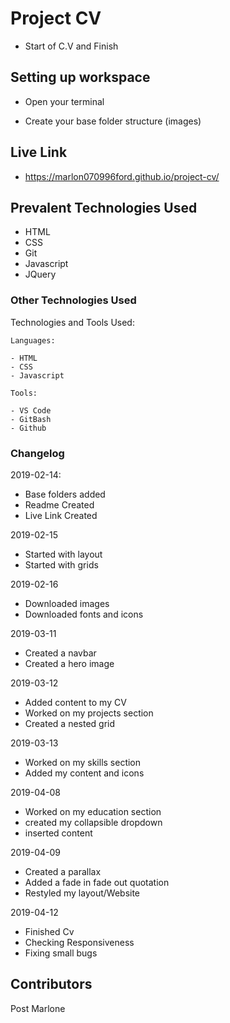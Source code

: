 # Project CV

- Start of C.V and Finish

## Setting up workspace

- Open your terminal

- Create your base folder structure (images)

## Live Link
- https://marlon070996ford.github.io/project-cv/

## Prevalent Technologies Used

 - HTML
 - CSS
 - Git
 - Javascript
 - JQuery
 

### Other Technologies Used

Technologies and Tools Used:

```
Languages:

- HTML
- CSS
- Javascript

```
```
Tools:

- VS Code
- GitBash
- Github

```

### Changelog

2019-02-14:
- Base folders added
- Readme Created
- Live Link Created

2019-02-15 
- Started with layout
- Started with grids 

2019-02-16
- Downloaded images
- Downloaded fonts and icons 

2019-03-11 
- Created a navbar
- Created a hero image 

2019-03-12 
- Added content to my CV
- Worked on my projects section
- Created a nested grid

2019-03-13
- Worked on my skills section
- Added my content and icons

2019-04-08

- Worked on my education section
- created my collapsible dropdown
- inserted content

2019-04-09

- Created a parallax 
- Added a fade in fade out quotation
- Restyled my layout/Website

2019-04-12
- Finished Cv
- Checking Responsiveness
- Fixing small bugs


## Contributors

Post Marlone
